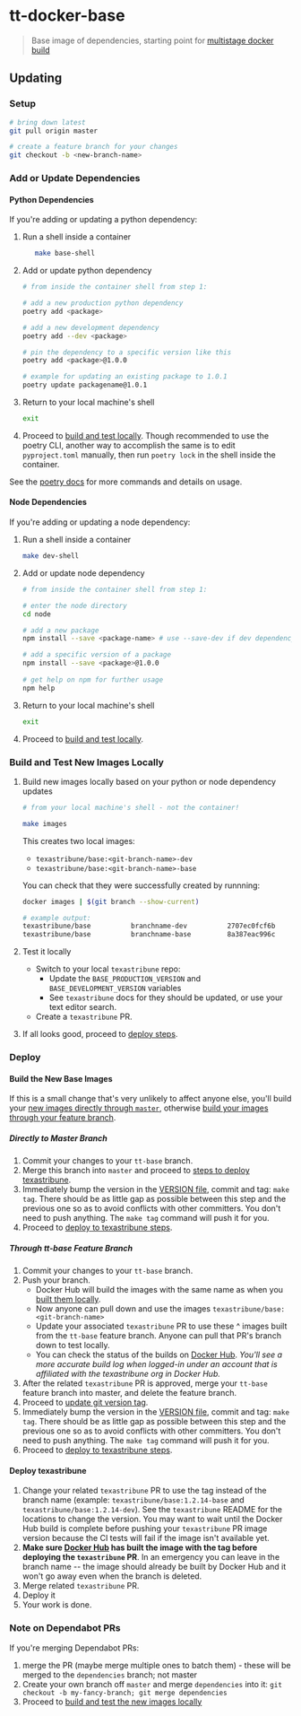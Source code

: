 tt-docker-base
===========

> Base image of dependencies, starting point for [multistage docker build](https://docs.docker.com/develop/develop-images/multistage-build/)

## Updating
### Setup
```sh
# bring down latest
git pull origin master

# create a feature branch for your changes
git checkout -b <new-branch-name>
```
### Add or Update Dependencies
#### Python Dependencies
If you're adding or updating a python dependency:
   1. Run a shell inside a container
      ```sh
         make base-shell
      ```
   1. Add or update python dependency
      ```sh
      # from inside the container shell from step 1:

      # add a new production python dependency
      poetry add <package>

      # add a new development dependency
      poetry add --dev <package>

      # pin the dependency to a specific version like this
      poetry add <package>@1.0.0

      # example for updating an existing package to 1.0.1
      poetry update packagename@1.0.1
      ```
   1. Return to your local machine's shell
      ```sh
      exit
      ```
   1. Proceed to [build and test locally](#build-and-test-new-images-locally).
Though recommended to use the poetry CLI, another way to accomplish the same is to edit `pyproject.toml` manually, then run `poetry lock` in the shell inside the container.

See the [poetry docs](https://poetry.eustace.io/docs/) for more commands and details on usage.

#### Node Dependencies
If you're adding or updating a node dependency:
   1. Run a shell inside a container
      ```sh
      make dev-shell
      ```
   1. Add or update node dependency
      ```sh
      # from inside the container shell from step 1:

      # enter the node directory
      cd node

      # add a new package
      npm install --save <package-name> # use --save-dev if dev dependency

      # add a specific version of a package
      npm install --save <package>@1.0.0
   
      # get help on npm for further usage
      npm help
      ```
   1. Return to your local machine's shell
      ```sh
      exit
      ```
   1. Proceed to [build and test locally](#build-and-test-new-images-locally).
### Build and Test New Images Locally
1. Build new images locally based on your python or node dependency updates
   ```sh
   # from your local machine's shell - not the container!

   make images
   ```
   This creates two local images:
     - `texastribune/base:<git-branch-name>-dev`
     - `texastribune/base:<git-branch-name>-base`  

   You can check that they were successfully created by runnning:
      ```sh
      docker images | $(git branch --show-current)

      # example output:
      texastribune/base          branchname-dev          2707ec0fcf6b        22 minutes ago      2.24GB
      texastribune/base          branchname-base         8a387eac996c        59 minutes ago      1.37GB

      ```

1. Test it locally
   - Switch to your local `texastribune` repo:
     - Update the `BASE_PRODUCTION_VERSION` and `BASE_DEVELOPMENT_VERSION` variables
      - See `texastribune` docs for they should be updated, or use your text editor search.
   -  Create a `texastribune` PR.
1. If all looks good, proceed to [deploy steps](#deploy).

### Deploy
#### Build the New Base Images
If this is a small change that's very unlikely to affect anyone else, you'll build your [new images directly through `master`](#directly-to-master-branch), otherwise [build your images through your feature branch](#through-tt-base-feature-branch).
##### Directly to Master Branch
1. Commit your changes to your `tt-base` branch.
1. Merge this branch into `master` and proceed to [steps to deploy texastribune](#deploy-texastribune).
1. Immediately bump the version in the [VERSION file](VERSION), commit and tag: `make tag`. There should be as little gap as possible between this step and the previous one so as to avoid conflicts with other committers. You don't need to push anything. The `make tag` command will push it for you.
1. Proceed to [deploy to texastribune steps](#deploy-texastribune).

##### Through tt-base Feature Branch
1. Commit your changes to your `tt-base` branch.
1. Push your branch. 
    - Docker Hub will build the images with the same name as when you [built them locally](#build-and-test-new-images-locally).
    - Now anyone can pull down and use the images `texastribune/base:<git-branch-name>` 
    - Update your associated `texastribune` PR to use these ^ images built from the `tt-base` feature branch.  Anyone can pull that PR's branch down to test locally.
    - You can check the status of the builds on [Docker Hub](https://hub.docker.com/repository/docker/texastribune/base). _You'll see a more accurate build log when logged-in under an account that is affiliated with the texastribune org in Docker Hub._
1. After the related `texastribune` PR is approved, merge your `tt-base` feature branch into master, and delete the feature branch.
1. Proceed to [update git version tag](#update-git-version-tag).
1. Immediately bump the version in the [VERSION file](VERSION), commit and tag: `make tag`. There should be as little gap as possible between this step and the previous one so as to avoid conflicts with other committers. You don't need to push anything. The `make tag` command will push it for you.
1. Proceed to [deploy to texastribune steps](#deploy-texastribune).

#### Deploy texastribune
1. Change your related `texastribune` PR to use the tag instead of the branch name (example: `texastribune/base:1.2.14-base` and `texastribune/base:1.2.14-dev`). See the `texastribune` README for the locations to change the version. You may want to wait until the Docker Hub build is complete before pushing your `texastribune` PR image version because the CI tests will fail if the image isn't available yet.
1. **Make sure [Docker Hub](https://hub.docker.com/repository/docker/texastribune/base) has built the image with the tag before deploying the `texastribune` PR**. In an emergency you can leave in the branch name -- the image should
   already be built by Docker Hub and it won't go away even when the branch is deleted.
1. Merge related `texastribune` PR.
1. Deploy it
1. Your work is done.

### Note on Dependabot PRs
If you're merging Dependabot PRs:
1. merge the PR (maybe merge multiple ones to batch them) - these will be merged to
   the `dependencies` branch; not master
1. Create your own branch off `master` and merge `dependencies` into it: `git
   checkout -b my-fancy-branch; git merge dependencies`
1. Proceed to [build and test the new images locally](#build-and-test-new-images-locally)
